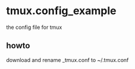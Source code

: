 # tmux.config_example
the config file for tmux

## howto
download and rename _tmux.conf to ~/.tmux.conf
